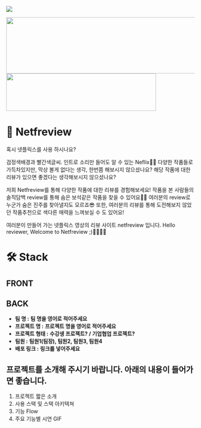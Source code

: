 ![](https://img.shields.io/endpoint?color=green&label=project&logo=ddd&logoColor=green&style=for-the-badge&url=%2Fendpoint)


<img src="https://raw.githubusercontent.com/codestates/Netfreview-client/449efc09fc99dd7bebf7547c96aaebc743b63279/img/Logo/Group%20133.svg?token=AQLVYXWDP6QMMSWVVJDUSULAJWPA6" width="700" height="150">
<img src="https://raw.githubusercontent.com/codestates/Netfreview-client/449efc09fc99dd7bebf7547c96aaebc743b63279/img/Logo/Group%20134.svg?token=AQLVYXRALWJFHLWSYEV2BU3AJWPDA" width="400" height="100">

# 🎥 Netfreview


혹시 넷플릭스를 사용 하시나요?

검정색배경과 빨간색글씨. 인트로 소리만 들어도 알 수 있는 Neflix🍿🎥
다양한 작품들로 가득차있지만, 막상 볼게 없다는 생각, 한번쯤 해보시지 않으셨나요?
해당 작품에 대한 리뷰가 있으면 좋겠다는 생각해보시지 않으셨나요?

저희 Netfreview를 통해 다양한 작품에 대한 리뷰를 경험해보세요!
작품을 본 사람들의 솔직담백 review를 통해 숨은 보석같은 작품을 찾을 수 있어요💎💍
여러분의 review로 누군가 숨은 진주를 찾아낼지도 모르죠😎
또한, 여러분의 리뷰를 통해 도전해보지 않았던 작품추천으로 색다른 매력을 느껴보실 수 도 있어요!


여러분이 만들어 가는 넷플릭스 영상의 리뷰 사이트 netfreview 입니다.
Hello reviewer, Welcome to Netfreview ;)🙋‍♂🙋‍♀



# 🛠 Stack


## FRONT


## BACK



- **팀 명 :** **팀 명을 영어로 적어주세요**
- **프로젝트 명 :** **프로젝트 명을 영어로 적어주세요**
- **프로젝트 형태 :** **수강생 프로젝트? / 기업협업 프로젝트?**
- **팀원 :** **팀원1(팀장), 팀원2, 팀원3, 팀원4**
- **배포 링크 :** **링크를 넣어주세요**

## 프로젝트를 소개해 주시기 바랍니다. 아래의 내용이 들어가면 좋습니다. 
1. 프로젝트 짧은 소개 
2. 사용 스택 및 스택 아키텍쳐
3. 기능 Flow 
4. 주요 기능별 시연 GIF
